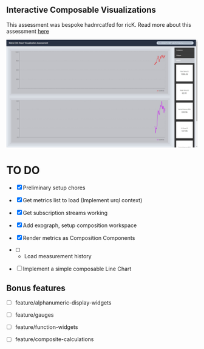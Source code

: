 ## Interactive Composable Visualizations

This assessment was bespoke hadnrcatfed for ricK.
Read more about this assessment [here](https://react.eogresources.com)

![Screenshot 1](https://github.com/nycdude777/eog/blob/master/screenshot1.jpg)


# TO DO
- [x] Preliminary setup chores
- [x] Get metrics list to load (Implement urql context)
- [x] Get subscription streams working
- [x] Add exograph, setup composition workspace
- [x] Render metrics as Composition Components
- [ ] + Load measurement history
- [ ] Implement a simple composable Line Chart



## Bonus features

- [ ] feature/alphanumeric-display-widgets
- [ ] feature/gauges
- [ ] feature/function-widgets
- [ ] feature/composite-calculations





